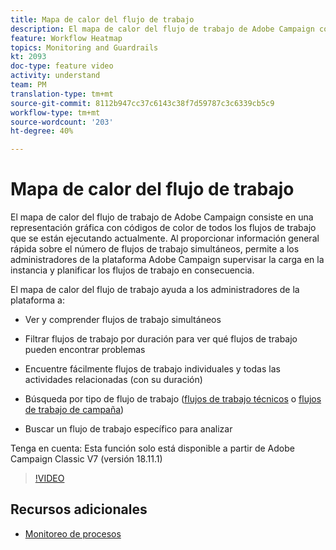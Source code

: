 ```yaml
---
title: Mapa de calor del flujo de trabajo
description: El mapa de calor del flujo de trabajo de Adobe Campaign consiste en una representación gráfica con códigos de color de todos los flujos de trabajo que se están ejecutando actualmente.  Al proporcionar información general rápida sobre el número de flujos de trabajo simultáneos, permite a los administradores de la plataforma Adobe Campaign supervisar la carga en la instancia y planificar los flujos de trabajo en consecuencia.
feature: Workflow Heatmap
topics: Monitoring and Guardrails
kt: 2093
doc-type: feature video
activity: understand
team: PM
translation-type: tm+mt
source-git-commit: 8112b947cc37c6143c38f7d59787c3c6339cb5c9
workflow-type: tm+mt
source-wordcount: '203'
ht-degree: 40%

---
```



# Mapa de calor del flujo de trabajo

El mapa de calor del flujo de trabajo de Adobe Campaign consiste en una representación gráfica con códigos de color de todos los flujos de trabajo que se están ejecutando actualmente.  Al proporcionar información general rápida sobre el número de flujos de trabajo simultáneos, permite a los administradores de la plataforma Adobe Campaign supervisar la carga en la instancia y planificar los flujos de trabajo en consecuencia.

El mapa de calor del flujo de trabajo ayuda a los administradores de la plataforma a:

* Ver y comprender flujos de trabajo simultáneos
* Filtrar flujos de trabajo por duración para ver qué flujos de trabajo pueden encontrar problemas
* Encuentre fácilmente flujos de trabajo individuales y todas las actividades relacionadas (con su duración)

* Búsqueda por tipo de flujo de trabajo ([flujos de trabajo técnicos](https://docs.adobe.com/content/help/en/campaign-classic/using/automating-with-workflows/general-operation/building-a-workflow.html#technical-workflows) o [flujos de trabajo de campaña](https://docs.adobe.com/content/help/en/campaign-classic/using/automating-with-workflows/general-operation/building-a-workflow.html#campaign-workflows))

* Buscar un flujo de trabajo específico para analizar

Tenga en cuenta: Esta función solo está disponible a partir de Adobe Campaign Classic V7 (versión 18.11.1)

>[!VIDEO](https://video.tv.adobe.com/v/25558?quality=12)

## Recursos adicionales

* [Monitoreo de procesos](https://docs.adobe.com/content/help/en/campaign-classic/using/monitoring-campaign-classic/production-procedures/monitoring-processes.html#Workflow_monitoring)
